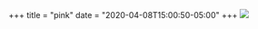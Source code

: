 +++
title = "pink"
date = "2020-04-08T15:00:50-05:00"
+++
![](https://res.cloudinary.com/tobyblog/image/upload/v1586376001/img/pinkmoon2020.jpg)
